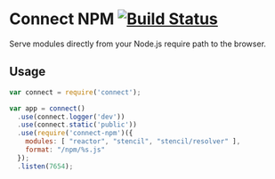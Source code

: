 # Connect NPM [![Build Status](https://secure.travis-ci.org/bigeasy/connect-npm.png?branch=travis-ci)](https://travis-ci.org/bigeasy/connect-npm)

Serve modules directly from your Node.js require path to the browser.

## Usage

```javascript
var connect = require('connect');

var app = connect()
  .use(connect.logger('dev'))
  .use(connect.static('public'))
  .use(require('connect-npm')({
    modules: [ "reactor", "stencil", "stencil/resolver" ],
    format: "/npm/%s.js"
  });
  .listen(7654);
```
